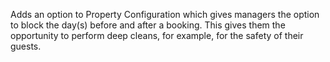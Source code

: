 Adds an option to Property Configuration which gives managers the option to block the day(s) before and after a booking. This gives them the opportunity to perform deep cleans, for example, for the safety of their guests.
